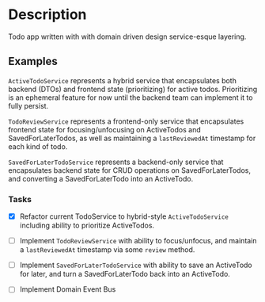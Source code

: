 # Description

Todo app written with with domain driven design service-esque layering.

## Examples

`ActiveTodoService` represents a hybrid service that encapsulates both backend (DTOs) and frontend state (prioritizing) for active todos. Prioritizing is an ephemeral feature for now until the backend team can implement it to fully persist.

`TodoReviewService` represents a frontend-only service that encapsulates frontend state for focusing/unfocusing on ActiveTodos and SavedForLaterTodos, as well as maintaining a `lastReviewedAt` timestamp for each kind of todo.

`SavedForLaterTodoService` represents a backend-only service that encapsulates backend state for CRUD operations on SavedForLaterTodos, and converting a SavedForLaterTodo into an ActiveTodo.

### Tasks

- [X] Refactor current TodoService to hybrid-style `ActiveTodoService` including ability to prioritize ActiveTodos.
- [ ] Implement `TodoReviewService` with ability to focus/unfocus, and maintain a `lastReviewedAt` timestamp via some `review` method.
- [ ] Implement `SavedForLaterTodoService` with ability to save an ActiveTodo for later, and turn a SavedForLaterTodo back into an ActiveTodo.
- [ ] Implement Domain Event Bus

